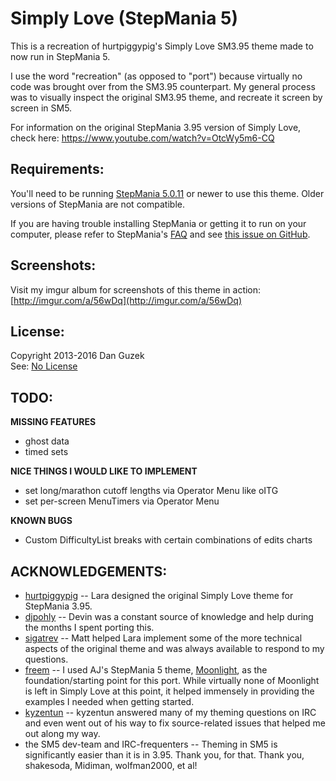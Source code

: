 Simply Love (StepMania 5)
======================

This is a recreation of hurtpiggypig's Simply Love SM3.95 theme made to now run in StepMania 5.

I use the word "recreation" (as opposed to "port") because virtually no code was brought over from the SM3.95 counterpart.  My general process was to visually inspect the original SM3.95 theme, and recreate it screen by screen in SM5.

For information on the original StepMania 3.95 version of Simply Love, check here:
https://www.youtube.com/watch?v=OtcWy5m6-CQ



Requirements:
-------------
You'll need to be running [StepMania 5.0.11](http://www.stepmania.com/download/) or newer to use this theme.  Older versions of StepMania are not compatible.

If you are having trouble installing StepMania or getting it to run on your computer, please refer to StepMania's [FAQ](http://www.stepmania.com/faq/) and see [this issue on GitHub](https://github.com/stepmania/stepmania-site/issues/64).

Screenshots:
------------
Visit my imgur album for screenshots of this theme in action: [http://imgur.com/a/56wDq](http://imgur.com/a/56wDq)

License:
--------
Copyright 2013-2016 Dan Guzek  
See: [No License](http://choosealicense.com/licenses/no-license/)



TODO:
-----

**MISSING FEATURES**

* ghost data
* timed sets

**NICE THINGS I WOULD LIKE TO IMPLEMENT**

* set long/marathon cutoff lengths via Operator Menu like oITG
* set per-screen MenuTimers via Operator Menu

**KNOWN BUGS**

* Custom DifficultyList breaks with certain combinations of edits charts


ACKNOWLEDGEMENTS:
----------------

* [hurtpiggypig](http://www.shirtpiggypig.com/) -- Lara designed the original Simply Love theme for StepMania 3.95.
* [djpohly](https://github.com/djpohly) -- Devin was a constant source of knowledge and help during the months I spent porting this.
* [sigatrev](https://github.com/sigatrev) -- Matt helped Lara implement some of the more technical aspects of the original theme and was always available to respond to my questions.
* [freem](https://github.com/freem) -- I used AJ's StepMania 5 theme, [Moonlight](http://ssc.ajworld.net/?p=moonlight), as the foundation/starting point for this port.  While virtually none of Moonlight is left in Simply Love at this point, it helped immensely in providing the examples I needed when getting started.
* [kyzentun](https://github.com/kyzentun) -- kyzentun answered many of my theming questions on IRC and even went out of his way to fix source-related issues that helped me out along my way.
* the SM5 dev-team and IRC-frequenters -- Theming in SM5 is significantly easier than it is in 3.95.  Thank you, for that.  Thank you, shakesoda, Midiman, wolfman2000, et al!
